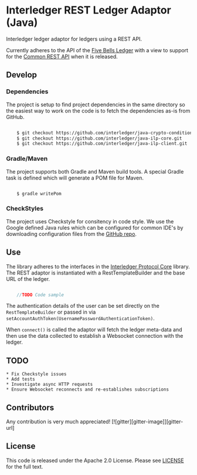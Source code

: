 # Interledger REST Ledger Adaptor (Java)

Interledger ledger adaptor for ledgers using a REST API.

Currently adheres to the API of the [Five Bells Ledger](https://github.com/interledgerjs/five-bells-ledger) with a view to support for the [Common REST API](https://github.com/interledger/rfcs/blob/2adeab20ce240302c0a30ed8473d88665319a5ed/0012-common-ledger-api/0012-common-ledger-api.md) when it is released.

## Develop

### Dependencies

The project is setup to find project dependencies in the same directory so the easiest way to work on the code is to fetch the dependencies as-is from GitHub.

```bash

    $ git checkout https://github.com/interledger/java-crypto-conditions.git
    $ git checkout https://github.com/interledger/java-ilp-core.git
    $ git checkout https://github.com/interledger/java-ilp-client.git

```

### Gradle/Maven

The project supports both Gradle and Maven build tools. A special Gradle task is defined which will generate a POM file for Maven.

```bash

    $ gradle writePom

```

### CheckStyles

The project uses Checkstyle for consitency in code style. We use the Google defined Java rules which can be configured for common IDE's by downloading configuration files from the [GitHub repo](https://github.com/google/styleguide).

## Use

The library adheres to the interfaces in the [Interledger Protocol Core](https://github.com/interledger/java-ilp-core) library. The REST adaptor is instantiated with a RestTemplateBuilder and the base URL of the ledger.

```java

    //TODO Code sample

```

The authentication details of the user can be set directly on the `RestTemplateBuilder` or passed in via `setAccountAuthToken(UsernamePasswordAuthenticationToken)`.

When `connect()` is called the adaptor will fetch the ledger meta-data and then use the data collected to establish a Websocket connection with the ledger.

## TODO

    * Fix Checkstyle issues
    * Add tests
    * Investigate async HTTP requests
    * Ensure Websocket reconnects and re-establishes subscriptions
    
## Contributors

Any contribution is very much appreciated! [![gitter][gitter-image]][gitter-url]

## License

This code is released under the Apache 2.0 License. Please see [LICENSE](LICENSE) for the full text.
